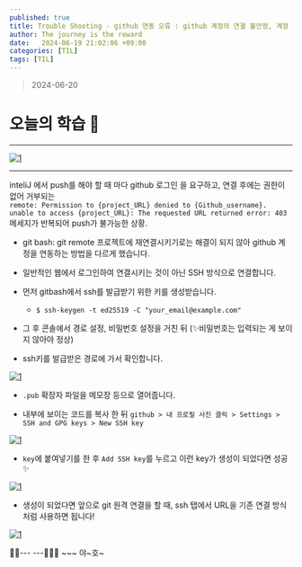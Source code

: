 ```yaml
---
published: true
title: Trouble Shooting - github 연동 오류 : github 계정의 연결 불안정, 계정 접근 제한
author: The journey is the reward
date:   2024-06-19 21:02:06 +09:00
categories: [TIL]
tags: [TIL]
---
```





> 2024-06-20


# 오늘의 학습 🌠

---

<a  href="https://github.com/LeeNaYoung240/LeeNaYoung240.github.io/assets/107848521/508c1ca6-10b6-4663-b1f9-7abf88bdeb51"  class="popup img-link"><img  src="https://github.com/LeeNaYoung240/LeeNaYoung240.github.io/assets/107848521/508c1ca6-10b6-4663-b1f9-7abf88bdeb51"  alt="1"  loading="lazy"></a>

---

inteliJ 에서 push를 해야 할 때 마다 github 로그인 을 요구하고, 연결 후에는 권한이 없어 거부되는  
`remote: Permission to {project_URL} denied to {Github_username}. unable to access {project_URL}: The requested URL returned error: 403`  메세지가 반복되어 push가 불가능한 상황.

- git bash: git remote 프로젝트에 재연결시키기로는 해결이 되지 않아 github 계정을 연동하는 방법을 다르게 했습니다.

- 일반적인 웹에서 로그인하여 연결시키는 것이 아닌 SSH 방식으로 연결합니다.

- 먼저 gitbash에서 ssh를 발급받기 위한 키를 생성받습니다.

	- `$ ssh-keygen -t ed25519 -C "your_email@example.com"`

- 그 후 콘솔에서 경로 설정, 비밀번호 설정을 거친 뒤 (✨비밀번호는 입력되는 게 보이지 않아야 정상)  

- ssh키를 발급받은 경로에 가서 확인합니다.

<a  href="https://github.com/LeeNaYoung240/LeeNaYoung240.github.io/assets/107848521/b4944f1c-ccfe-41c7-bb9e-79110b010af1"  class="popup img-link"><img  src="https://github.com/LeeNaYoung240/LeeNaYoung240.github.io/assets/107848521/b4944f1c-ccfe-41c7-bb9e-79110b010af1"  alt="1"  loading="lazy"></a>

- `.pub` 확장자 파일을 메모장 등으로 열어줍니다.

- 내부에 보이는 코드를 복사 한 뒤 `github > 내 프로필 사진 클릭 > Settings > SSH and GPG keys > New SSH key`

<a  href="https://github.com/LeeNaYoung240/LeeNaYoung240.github.io/assets/107848521/4dafc3cb-6cf2-4868-ab9e-24dc0d72fd83"  class="popup img-link"><img  src="https://github.com/LeeNaYoung240/LeeNaYoung240.github.io/assets/107848521/4dafc3cb-6cf2-4868-ab9e-24dc0d72fd83"  alt="1"  loading="lazy"></a>

- `key`에 붙여넣기를 한 후 `Add SSH key`를 누르고 이런 key가 생성이 되었다면 성공 ✨

<a  href="https://github.com/LeeNaYoung240/LeeNaYoung240.github.io/assets/107848521/349b0c38-4f5a-4166-9b67-0119f8307f89"  class="popup img-link"><img  src="https://github.com/LeeNaYoung240/LeeNaYoung240.github.io/assets/107848521/349b0c38-4f5a-4166-9b67-0119f8307f89"  alt="1"  loading="lazy"></a>

- 생성이 되었다면 앞으로 git 원격 연결을 할 때, ssh 탭에서 URL을 기존 연결 방식처럼 사용하면 됩니다!

<a  href="https://github.com/LeeNaYoung240/LeeNaYoung240.github.io/assets/107848521/3795b408-f23d-4623-a728-554a023941e6"  class="popup img-link"><img  src="https://github.com/LeeNaYoung240/LeeNaYoung240.github.io/assets/107848521/3795b408-f23d-4623-a728-554a023941e6"  alt="1"  loading="lazy"></a>


🐱‍🏍--- ---🤸🏻‍♀️ ~~~ 야~호~